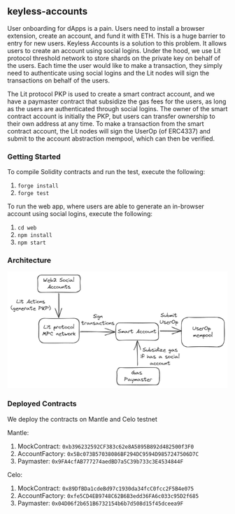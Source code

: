 ## keyless-accounts

User onboarding for dApps is a pain. Users need to install a browser extension, create an account, and fund it with ETH. This is a huge barrier to entry for new users. Keyless Accounts is a solution to this problem. It allows users to create an account using social logins. Under the hood, we use Lit protocol threshold network to store shards on the private key on behalf of the users. Each time the user would like to make a transaction, they simply need to authenticate using social logins and the Lit nodes will sign the transactions on behalf of the users. 

The Lit protocol PKP is used to create a smart contract account, and we have a paymaster contract that subsidize the gas fees for the users, as long as the users are authenticated through social logins. The owner of the smart contract account is initially the PKP, but users can transfer ownership to their own address at any time. To make a transaction from the smart contract account, the Lit nodes will sign the UserOp (of ERC4337) and submit to the account abstraction mempool, which can then be verified.

### Getting Started

To compile Solidity contracts and run the test, execute the following:
1. `forge install`
2. `forge test`

To run the web app, where users are able to generate an in-browser account using social logins, execute the following:
1. `cd web`
2. `npm install`
3. `npm start`

### Architecture

![Architecture](./img/keyless-accounts.png)

### Deployed Contracts

We deploy the contracts on Mantle and Celo testnet

Mantle:
1. MockContract: `0xb396232592CF383c62e8A5895B892d482500f3F0`
2. AccountFactory: `0x5Bc073B57038086BF294DC9594D9857247506D7C`
3. Paymaster: `0x9FA4cfAB777274aedBD7a5C39b733c3E4534844F`

Celo:
1. MockContract: `0x89DfBDa1cdeBd97c1930da34fcC0fcc2F5B4e075`
2. AccountFactory: `0xfe5CD4EB9748C62B6B3edd36FA6c033c95D2f685`
3. Paymaster: `0x04D06f2b651B6732154b6b7d508d15f45dceea9F`